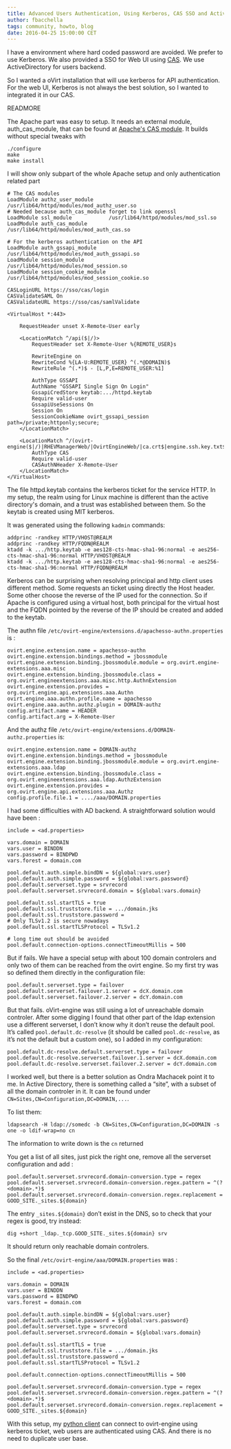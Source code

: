 ```yaml
---
title: Advanced Users Authentication, Using Kerberos, CAS SSO and Active Directory
author: fbacchella
tags: community, howto, blog
date: 2016-04-25 15:00:00 CET
---
```


I have a environment where hard coded password are avoided. We prefer to use Kerberos. We also provided a SSO for Web UI using [CAS](http://jasig.github.io/cas/4.2.x/index.html). We use ActiveDirectory for users backend.

So I wanted a oVirt installation that will use kerberos for API authentication. For the web UI, Kerberos is not always the best solution, so I wanted to integrated it in our CAS.

READMORE

The Apache part was easy to setup. It needs an external module, auth\_cas\_module, that can be found at [Apache's CAS module](https://wiki.jasig.org/display/CASC/mod_auth_cas). It builds without special tweaks with

    ./configure
    make
    make install

I will show only subpart of the whole Apache setup and only authentication related part

    # The CAS modules
    LoadModule authz_user_module      /usr/lib64/httpd/modules/mod_authz_user.so
    # Needed because auth_cas_module forget to link openssl
    LoadModule ssl_module            /usr/lib64/httpd/modules/mod_ssl.so
    LoadModule auth_cas_module       /usr/lib64/httpd/modules/mod_auth_cas.so

    # For the kerberos authentication on the API
    LoadModule auth_gssapi_module    /usr/lib64/httpd/modules/mod_auth_gssapi.so
    LoadModule session_module        /usr/lib64/httpd/modules/mod_session.so
    LoadModule session_cookie_module /usr/lib64/httpd/modules/mod_session_cookie.so

    CASLoginURL https://sso/cas/login
    CASValidateSAML On
    CASValidateURL https://sso/cas/samlValidate

    <VirtualHost *:443>

        RequestHeader unset X-Remote-User early

        <LocationMatch ^/api($|/)>
            RequestHeader set X-Remote-User %{REMOTE_USER}s

            RewriteEngine on
            RewriteCond %{LA-U:REMOTE_USER} ^(.*@DOMAIN)$
            RewriteRule ^(.*)$ - [L,P,E=REMOTE_USER:%1]

            AuthType GSSAPI
            AuthName "GSSAPI Single Sign On Login"
            GssapiCredStore keytab:.../httpd.keytab
            Require valid-user
            GssapiUseSessions On
            Session On
            SessionCookieName ovirt_gssapi_session path=/private;httponly;secure;
        </LocationMatch>

        <LocationMatch ^/(ovirt-engine($|/)|RHEVManagerWeb/|OvirtEngineWeb/|ca.crt$|engine.ssh.key.txt$|rhevm.ssh.key.txt$)>
            AuthType CAS
            Require valid-user
            CASAuthNHeader X-Remote-User
        </LocationMatch>
    </VirtualHost>

The file httpd.keytab contains the kerberos ticket for the service HTTP. In my setup, the realm using for Linux machine is different
than the active directory's domain, and a trust was established between them. So the keytab is created using MIT kerberos.

It was generated using the following `kadmin` commands:

    addprinc -randkey HTTP/VHOST@REALM
    addprinc -randkey HTTP/FQDN@REALM
    ktadd -k .../http.keytab -e aes128-cts-hmac-sha1-96:normal -e aes256-cts-hmac-sha1-96:normal HTTP/VHOST@REALM
    ktadd -k .../http.keytab -e aes128-cts-hmac-sha1-96:normal -e aes256-cts-hmac-sha1-96:normal HTTP/FQDN@REALM

Kerberos can be surprising when resolving principal and http client uses different method. Some requests an ticket using directly the Host header. Some other choose the reverse of the IP used for the connection.
So if Apache is configured using a virtual host, both principal for the virtual host and the FQDN pointed by the reverse of the IP should be created and added to the keytab.

The authn file ``/etc/ovirt-engine/extensions.d/apachesso-authn.properties`` is :

    ovirt.engine.extension.name = apachesso-authn
    ovirt.engine.extension.bindings.method = jbossmodule
    ovirt.engine.extension.binding.jbossmodule.module = org.ovirt.engine-extensions.aaa.misc
    ovirt.engine.extension.binding.jbossmodule.class = org.ovirt.engineextensions.aaa.misc.http.AuthnExtension
    ovirt.engine.extension.provides = org.ovirt.engine.api.extensions.aaa.Authn
    ovirt.engine.aaa.authn.profile.name = apachesso
    ovirt.engine.aaa.authn.authz.plugin = DOMAIN-authz
    config.artifact.name = HEADER
    config.artifact.arg = X-Remote-User

And the authz file ``/etc/ovirt-engine/extensions.d/DOMAIN-authz.properties`` is:

    ovirt.engine.extension.name = DOMAIN-authz
    ovirt.engine.extension.bindings.method = jbossmodule
    ovirt.engine.extension.binding.jbossmodule.module = org.ovirt.engine-extensions.aaa.ldap
    ovirt.engine.extension.binding.jbossmodule.class = org.ovirt.engineextensions.aaa.ldap.AuthzExtension
    ovirt.engine.extension.provides = org.ovirt.engine.api.extensions.aaa.Authz
    config.profile.file.1 = ..../aaa/DOMAIN.properties

I had some difficulties with AD backend. A straightforward solution would have been :

    include = <ad.properties>

    vars.domain = DOMAIN
    vars.user = BINDDN
    vars.password = BINDPWD
    vars.forest = domain.com

    pool.default.auth.simple.bindDN = ${global:vars.user}
    pool.default.auth.simple.password = ${global:vars.password}
    pool.default.serverset.type = srvrecord
    pool.default.serverset.srvrecord.domain = ${global:vars.domain}

    pool.default.ssl.startTLS = true
    pool.default.ssl.truststore.file = .../domain.jks
    pool.default.ssl.truststore.password =
    # Only TLSv1.2 is secure nowadays
    pool.default.ssl.startTLSProtocol = TLSv1.2

    # long time out should be avoided
    pool.default.connection-options.connectTimeoutMillis = 500

But if fails. We have a special setup with about 100 domain controlers and only two of them can be reached from the ovirt engine. So my first try was so defined them directly in the configuration file:

    pool.default.serverset.type = failover
    pool.default.serverset.failover.1.server = dcX.domain.com
    pool.default.serverset.failover.2.server = dcY.domain.com

But that fails. oVirt-engine was still using a lot of unreachable domain controler. After some digging I found that other part of the ldap extension use a different serverset, I don’t know why it don’t reuse the default pool. It’s called ``pool.default.dc-resolve`` (it should be called ``pool.dc-resolve``, as it’s not the default but a custom one), so I added in my configuration:

    pool.default.dc-resolve.default.serverset.type = failover
    pool.default.dc-resolve.serverset.failover.1.server = dcX.domain.com
    pool.default.dc-resolve.serverset.failover.2.server = dcY.domain.com

I worked well, but there is a better solution as Ondra Machacek point it to me. In Active Directory, there is something called a “site”, with a subset of all the domain controler in it. It can be found under ``CN=Sites,CN=Configuration,DC=DOMAIN,...``.

To list them:

    ldapsearch -H ldap://somedc -b CN=Sites,CN=Configuration,DC=DOMAIN -s one -o ldif-wrap=no cn

The information to write down is the `cn` returned

You get a list of all sites, just pick the right one, remove all the serverset configuration and add :

    pool.default.serverset.srvrecord.domain-conversion.type = regex
    pool.default.serverset.srvrecord.domain-conversion.regex.pattern = ^(?<domain>.*)$
    pool.default.serverset.srvrecord.domain-conversion.regex.replacement = GOOD_SITE._sites.${domain}

The entry ``_sites.${domain}`` don’t exist in the DNS, so to check that your regex is good, try instead:

    dig +short _ldap._tcp.GOOD_SITE._sites.${domain} srv

It should return only reachable domain controlers.

So the final ``/etc/ovirt-engine/aaa/DOMAIN.properties`` was :

    include = <ad.properties>

    vars.domain = DOMAIN
    vars.user = BINDDN
    vars.password = BINDPWD
    vars.forest = domain.com

    pool.default.auth.simple.bindDN = ${global:vars.user}
    pool.default.auth.simple.password = ${global:vars.password}
    pool.default.serverset.type = srvrecord
    pool.default.serverset.srvrecord.domain = ${global:vars.domain}

    pool.default.ssl.startTLS = true
    pool.default.ssl.truststore.file = .../domain.jks
    pool.default.ssl.truststore.password =
    pool.default.ssl.startTLSProtocol = TLSv1.2

    pool.default.connection-options.connectTimeoutMillis = 500

    pool.default.serverset.srvrecord.domain-conversion.type = regex
    pool.default.serverset.srvrecord.domain-conversion.regex.pattern = ^(?<domain>.*)$
    pool.default.serverset.srvrecord.domain-conversion.regex.replacement = GOOD_SITE._sites.${domain}

With this setup, my [python client](https://github.com/fbacchella/ovirtcmd) can connect to ovirt-engine using kerberos ticket, web users are authenticated using CAS. And there is no need to duplicate user base.
